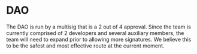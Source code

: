 # DAO

The DAO is run by a multisig that is a 2 out of 4 approval. Since the team is currently comprised of 2 developers and several auxiliary members, the team will need to expand prior to allowing more signatures. We believe this to be the safest and most effective route at the current moment.
